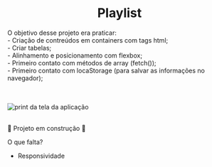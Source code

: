 <h1 align="center"> Playlist </h1>
O objetivo desse projeto era praticar: <br/>
  - Criação de contreúdos em containers com tags html; <br/>
  - Criar tabelas; <br/>
  - Alinhamento e posicionamento com flexbox; <br/>
  - Primeiro contato com métodos de array (fetch()); <br/>
  - Primeiro contato com locaStorage (para salvar as informações no navegador); <br/>
  <br/>
  <br/>
  
  ![print da tela da aplicação](https://user-images.githubusercontent.com/106707284/222929190-a9f0036d-16d9-4fc2-8634-905f315613c3.png)
  <br/>
  <br/>
  
  :construction: Projeto em construção :construction:
  
  O que falta?
  
  - Responsividade
